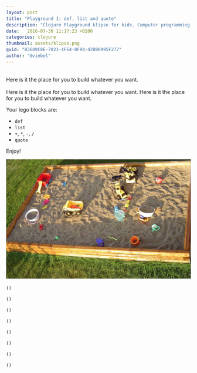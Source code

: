 ```yaml
---
layout: post
title: "Playground 1: def, list and quote"
description: "Clojure Playground klipse for kids. Computer programming course"
date:   2016-07-30 11:17:23 +0200
categories: clojure
thumbnail: assets/klipse.png
guid: "B3689C8E-7021-4FE4-8F94-42B80995F277"
author: "@viebel"
---
```



<br/>
Here is it the place for you to build whatever you want.

<br/>
<br/>
Here is it the place for you to build whatever you want.
Here is it the place for you to build whatever you want.

Your lego blocks are:

- `def`
- `list`
- `+`, `*`, `-`, `/`
- `quote`

Enjoy!

![Play](/assets/images/playground_sanbox.jpg)

~~~klipse
()
~~~

~~~klipse
()
~~~

~~~klipse
()
~~~

~~~klipse
()
~~~

~~~klipse
()
~~~

~~~klipse
()
~~~

~~~klipse
()
~~~

~~~klipse
()
~~~

